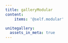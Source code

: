```yaml
---
title: galleryModular
content:
    items: '@self.modular'

unitegallery:
  assets_in_meta: true
---
```

